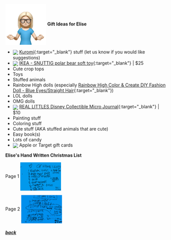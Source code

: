 <img src="assets/images/elise2.png" align="center" width="128" > **Gift Ideas for Elise**

- <a href="https://www.sanrio.com/collections/kuromi" target="_blank"><img src="https://i.shgcdn.com/d4d32e40-f454-4eee-b0ee-43a03f927768/-/format/auto/-/preview/3000x3000/-/quality/lighter/" align="center" width="64" ></a> [Kuromi](https://www.sanrio.com/collections/kuromi){:target="\_blank"} stuff (let us know if you would like suggestions)
- <a href="https://www.ikea.com/us/en/p/snuttig-soft-toy-polar-bear-white-30298103/" target="_blank"><img src="https://www.ikea.com/us/en/images/products/snuttig-soft-toy-polar-bear-white__0710183_pe727386_s5.jpg?f=xl" align="center" width="64" ></a> [IKEA - SNUTTIG polar bear soft toy](https://www.ikea.com/us/en/p/snuttig-soft-toy-polar-bear-white-30298103/){:target="\_blank"} |
  $25
- Cute crop tops
- Toys
- Stuffed animals
- Rainbow High dolls (especially [Rainbow High Color & Create DIY Fashion Doll - Blue Eyes/Straight Hair](https://www.target.com/p/rainbow-high-color-38-create-diy-fashion-doll-blue-eyes-straight-hair/-/A-88084809){:target="\_blank"})
- LOL dolls
- OMG dolls
- <a href="https://www.amazon.com/REAL-LITTLES-Disney-S5-Journal/dp/B0BQNDYF9S/" target="_blank"><img src="https://m.media-amazon.com/images/I/81SRg7TQ5UL._AC_SX679_.jpg" align="center" width="64" ></a> [REAL LITTLES Disney Collectible Micro Journal](https://www.amazon.com/REAL-LITTLES-Disney-S5-Journal/dp/B0BQNDYF9S/){:target="\_blank"} |
  $10
- Painting stuff
- Coloring stuff
- Cute stuff (AKA stuffed animals that are cute)
- Easy book(s)
- Lots of candy
- <img src="https://www.justdrums.com/wp-content/uploads/2018/12/giftcard_image1.png" align="center" width="64"> Apple or Target gift cards

**Elise's Hand Written Christmas List**

Page 1 <a href="assets/images/elise-list1.jpeg" target="_blank"><img src="assets/images/elise-list1.jpeg" align="center" width="128" ></a>

Page 2 <a href="assets/images/elise-list2.jpeg" target="_blank"><img src="assets/images/elise-list2.jpeg" align="center" width="128" ></a>

<!--
<a href="link" target="_blank"><img src="imagelink" align="center" width="64" ></a> [ItemName](link){:target="_blank"} |
$price
-->

##### [back](readme.md)
